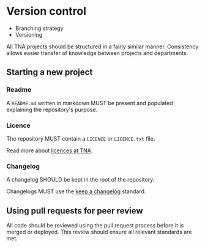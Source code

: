# Version control

- Branching strategy
- Versioning

All TNA projects should be structured in a fairly similar manner. Consistency allows easier transfer of knowledge between projects and departments.

## Starting a new project

### Readme

A `README.md` written in markdown MUST be present and populated explaining the repository's purpose.

### Licence

The repository MUST contain a `LICENCE` or `LICENCE.txt` file.

Read more about [licences at TNA](../technology/standards/licences.md).

### Changelog

A changelog SHOULD be kept in the root of the repository.

Changelogs MUST use the [keep a changelog](https://keepachangelog.com/en/1.1.0/) standard.

## Using pull requests for peer review

All code should be reviewed using the pull request process before it is merged or deployed. This review should ensure all relevant standards are met.
